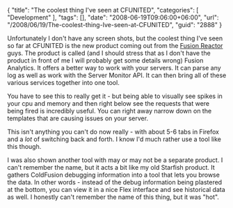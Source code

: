 {
	"title": "The coolest thing I've seen at CFUNITED",
	"categories": [
		"Development"
	],
	"tags": [],
	"date": "2008-06-19T09:06:00+06:00",
	"url": "/2008/06/19/The-coolest-thing-Ive-seen-at-CFUNITED",
	"guid": "2888"
}

Unfortunately I don't have any screen shots, but the coolest thing I've seen so far at CFUNITED is the new product coming out from the <a href="http://www.fusion-reactor.com">Fusion Reactor</a> guys. The product is called (and I should stress that as I don't have the product in front of me I will probably get some details wrong) Fusion Analytics. It offers a better way to work with your servers. It can parse any log as well as work with the Server Monitor API. It can then bring all of these various services together into one tool.
<!--more-->
You have to see this to really get it - but being able to visually see spikes in your cpu and memory and then right below see the requests that were being fired is incredibly useful. You can right away narrow down on the templates that are causing issues on your server.

This isn't anything you can't do now really - with about 5-6 tabs in Firefox and a <i>lot</i> of switching back and forth. I know I'd much rather use a tool like this though. 

I was also shown another tool with may or may not be a separate product. I can't remember the name, but it acts a bit like my old Starfish product. It gathers ColdFusion debugging information into a tool that lets you browse the data. In other words - instead of the debug information being plastered at the bottom, you can view it in a nice Flex interface and see historical data as well. I honestly can't remember the name of this thing, but it was "hot".
